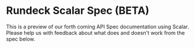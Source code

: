 

# Rundeck Scalar Spec (BETA)

This is a preview of our forth coming API Spec documentation using Scalar.  Please help us with feedback about what does and doesn't work from the spec below.  


<scalarAPI spec-url="./rundeck-api.yml"/>
